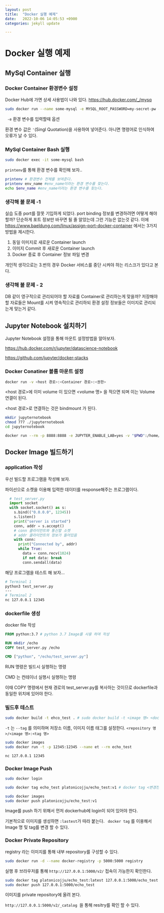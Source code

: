 ```yaml
---
layout: post
title:  "Docker 실행 예제"
date:   2022-10-06 14:05:53 +0900
categories: jekyll update

---
```


# Docker 실행 예제



## MySql Container 실행

### Docker Container 환경변수 설정

Docker Hub에 가면 상세 사용법이 나와 있다. https://hub.docker.com/_/mysq

``` bash
sudo docker run --name some-mysql -e MYSQL_ROOT_PASSWORD=my-secret-pw -d mysql:tag
```

``` -e```  환경 변수를 입력할때 옵션

환경 변수 값은 ```'```(Singl Quotation)을 사용하여 넣어준다. 아니면 명령어로 인식하여 오류가 날 수 있다.

### MySql Container Bash 실행

``` bash
sudo docker exec -it some-mysql bash
```

```printenv```를 통해 환경 변수를 확인해 보자..

```bash
printenv # 환경변수 전체를 보여준다.
printenv env_name #env_name이라는 환경 변수를 찾는다.
echo $env_name #env_name이라는 환경 변수를 찾는다.

```



### 생각해 볼 문제 -1

실습 도중 port를 잘못 기입하게 되었다. port binding 정보를 변경하려면 어떻게 해야 할까? 단순하게 포트 정보만 바꾸면 될 줄 알았는데 그런 기능은 없는것 같다. 이에 https://www.baeldung.com/linux/assign-port-docker-container 에서는 3가지 방법을 제시한다.

1. 동일 이미지로 새로운 Container launch
2. 이미지 Commit 후 새로운 Container launch
3. Docker 종료 후 Container 정보 파일 변경

 개인적 생각으로는 3.번의 경우 Docker 서비스를 중단 시켜야 하는 리스크가 있다고 본다.  



### 생각해 볼 문제 - 2 

DB 같이 영구적으로 관리되어야 할 자료를 Container로 관리하는게 맞을까? 저장해야 할 자료들은 Mount를 시켜 영속적으로 관리하되 환경 설정 정보들은 이미지로 관리되는게 맞는거 같다.





## Jupyter Notebook 설치하기

Jupyter Notebook 설정을 통해 마운트 설정방법을 알아보자.

https://hub.docker.com/r/jupyter/datascience-notebook

https://github.com/jupyter/docker-stacks



### Docker Conatiner 볼륨 마운트 설정

``` bash
docker run -v <host 경로>:<Container 경로>:<권한> 
```

<host 경로>에  이미 volume 이 있으면 <volume 명> 을 적으면 되며 이는 Volume 연결이 된다.

<host 경로>로 연결하는 것은 bindmount 가 된다.


``` bash
mkdir jupyternotebook
chmod 777 ./jupyternotebook
cd jupyternotebook

docker run --rm -p 8888:8888 -e JUPYTER_ENABLE_LAB=yes -v "$PWD":/home/jovyan/work:rw jupyter/datascience-notebook

```





## Docker Image 빌드하기

### application 작성

우선 빌드할 프로그램을 작성해 보자.


파이선으로 소켓을 이용해 입력한 데이터를 response해주는 프로그램이다.

``` python
  # test_server.py
  import socket
  with socket.socket() as s:
    s.bind(("0.0.0.0", 12345))
    s.listen()
    print("server is started")
    conn, addr = s.accept()
    # conn 클라이언트와 통신할 소켓
    # addr 클라이언트의 정보가 들어있음
    with conn:
      print("Connected by", addr)
      while True:
        data = conn.recv(1024)
        if not data: break
        conn.sendall(data)
```

  해당 프로그램을 테스트 해 보자...

  ``` bash
  # Terminal 1
  python3 test_server.py
  ---
  # Terminal 2
  nc 127.0.0.1 12345
  ```



### dockerfile 생성

docker file 작성

``` dockerfile
FROM python:3.7 # python 3.7 Image를 사용 하여 작성

RUN mkdir /echo 
COPY test_server.py /echo

CMD ["python", "/echo/test_server.py"] 
```

RUN 명령은 빌드시 실행하는 명령

CMD 는 컨테이너 실행시 실행하는 명령

이때 COPY 명령에서 현재 경로의 test_server.py를 복사하는 것이므로 dockerfile과 동일한 위치에 있어야 한다.



### 빌드후 테스트

``` bash
sudo docker build -t ehco_test . # sudo docker build -t <image 명> <dockerfile위치>
```

```-t``` 는 ``` --tag ``` 를 의미하며 저장소 이름, 이미지 이름 태그를 설정한다. ```<repository 명>/<image 명>:<tag 명>```

```bash
sudo docker images
sudo docker run -t -p 12345:12345 --name et --rm echo_test
```



``` bash
nc 127.0.0.1 12345
```





### Docker Image Push

``` bash
sudo docker login

sudo docker tag echo_test platonicojju/echo_test:v1 # docker tag <변경전 이미지명> <변경후 이미지명>

sudo docker images
sudo docker push platonicojju/echo_test:v1
```

Image를 push 하기 위해서 먼저 dockerhub에 login이 되어 있어야 한다.

기본적으로 이미지를 생성하면 ```:lastest```가 따라 붙는다. ``` docker tag``` 를 이용해서 Image 명 및 tag를 변경 할 수 있다. 



### Docker Private Repository

registry 라는 이미지를 통해 내부 repository를 구성할 수 있다.

``` bash
sudo docker run -d --name docker-registry -p 5000:5000 registry
```

실행 후 브라우저를 통해 ```http://127.0.0.1:5000/v2/``` 접속이 가능한지 확인한다.

``` bash
sudo docker tag platonicojju/echo_test:latest 127.0.0.1:5000/echo_test
sudo docker push 127.0.0.1:5000/echo_test
```

이미지를 private repository에 올려 본다.

```http://127.0.0.1:5000/v2/_catalog ```을 통해 resitry를 확인 할 수 있다.
